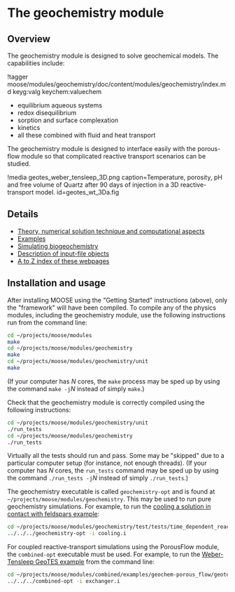 # The geochemistry module

## Overview

The geochemistry module is designed to solve geochemical models.  The capabilities include:

!tagger moose/modules/geochemistry/doc/content/modules/geochemistry/index.md keyg:valg keychem:valuechem


- equilibrium aqueous systems
- redox disequilibrium
- sorption and surface complexation
- kinetics
- all these combined with fluid and heat transport

The geochemistry module is designed to interface easily with the porous-flow module so that complicated reactive transport scenarios can be studied.

!media geotes_weber_tensleep_3D.png caption=Temperature, porosity, pH and free volume of Quartz after 90 days of injection in a 3D reactive-transport model.  id=geotes_wt_3Da.fig

## Details

- [Theory, numerical solution technique and computational aspects](geochemistry/theory/index.md)
- [Examples](geochemistry/tests_and_examples/index.md)
- [Simulating biogeochemistry](theory/biogeochemistry.md)
- [Description of input-file objects](geochemistry/systems.md)
- [A to Z index of these webpages](geochemistry/contents.md)

## Installation and usage

After installing MOOSE using the "Getting Started" instructions (above), only the "framework" will have been compiled.  To compile any of the physics modules, including the geochemistry module, use the following instructions run from the command line:

```bash
cd ~/projects/moose/modules
make
cd ~/projects/moose/modules/geochemistry
make
cd ~/projects/moose/modules/geochemistry/unit
make
```

(If your computer has $N$ cores, the `make` process may be sped up by using the command `make -j`$N$ instead of simply `make`.)

Check that the geochemistry module is correctly compiled using the following instructions:

```bash
cd ~/projects/moose/modules/geochemistry/unit
./run_tests
cd ~/projects/moose/modules/geochemistry
./run_tests
```

Virtually all the tests should run and pass.  Some may be "skipped" due to a particular computer setup (for instance, not enough threads).  (If your computer has $N$ cores, the `run_tests` command may be sped up by using the command `./run_tests -j`$N$ instead of simply `./run_tests`.)

The geochemistry executable is called `geochemistry-opt` and is found at `~/projects/moose/modules/geochemistry`.  This may be used to run pure geochemistry simulations.  For example, to run the [cooling a solution in contact with feldspars example](tests_and_examples/cooling_feldspar.md):

```bash
cd ~/projects/moose/modules/geochemistry/test/tests/time_dependent_reactions
../../../geochemistry-opt -i cooling.i
```

For coupled reactive-transport simulations using the PorousFlow module, the `combined-opt` executable must be used.  For example, to run the [Weber-Tensleep GeoTES example](tests_and_examples/geotes_weber_tensleep.md) from the command line:

```bash
cd ~/projects/moose/modules/combined/examples/geochem-porous_flow/geotes_weber_tensleep
../../../combined-opt -i exchanger.i
```
